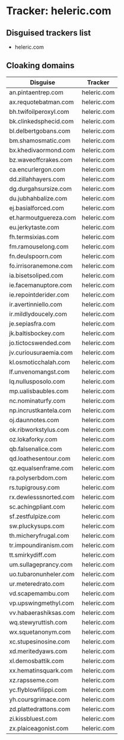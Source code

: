# Tracker: heleric.com

## Disguised trackers list

* heleric.com

## Cloaking domains

| Disguise | Tracker |
| ---- | ---- |
| an.pintaentrep.com | heleric.com |
| ax.requotebatman.com | heleric.com |
| bh.twifoilperoxyl.com | heleric.com |
| bk.clinkedsphecid.com | heleric.com |
| bl.delbertgobans.com | heleric.com |
| bm.shamosmatic.com | heleric.com |
| bx.khedivaormond.com | heleric.com |
| bz.waveoffcrakes.com | heleric.com |
| ca.encurlergon.com | heleric.com |
| dd.zillahhayers.com | heleric.com |
| dg.durgahsursize.com | heleric.com |
| du.jubhahbalize.com | heleric.com |
| ej.basialforced.com | heleric.com |
| et.harmoutguereza.com | heleric.com |
| eu.jerkytaste.com | heleric.com |
| fh.termsixias.com | heleric.com |
| fm.ramouselong.com | heleric.com |
| fn.deulspoorn.com | heleric.com |
| fo.irrisoranemone.com | heleric.com |
| ia.bisetsoliped.com | heleric.com |
| ie.facemanuptore.com | heleric.com |
| ie.repointderider.com | heleric.com |
| ir.avertinniello.com | heleric.com |
| ir.mildlydoucely.com | heleric.com |
| je.sepiasfra.com | heleric.com |
| jk.baltisbockey.com | heleric.com |
| jo.tictocswended.com | heleric.com |
| jv.curiousuraemia.com | heleric.com |
| kl.osmoticchalah.com | heleric.com |
| lf.unvenomangst.com | heleric.com |
| lq.nullusposolo.com | heleric.com |
| mp.ualisbaubles.com | heleric.com |
| nc.nominaturfy.com | heleric.com |
| np.incrustkantela.com | heleric.com |
| oj.daunnotes.com | heleric.com |
| ok.ribworkstylus.com | heleric.com |
| oz.lokaforky.com | heleric.com |
| qb.falsenalice.com | heleric.com |
| qd.loathesentour.com | heleric.com |
| qz.equalsenframe.com | heleric.com |
| ra.polyserbdom.com | heleric.com |
| rs.tupigrousy.com | heleric.com |
| rx.dewlesssnorted.com | heleric.com |
| sc.achingpliant.com | heleric.com |
| sf.zestfulpize.com | heleric.com |
| sw.pluckysups.com | heleric.com |
| th.micheryfrugal.com | heleric.com |
| tr.impoundiranism.com | heleric.com |
| tt.smirkydiff.com | heleric.com |
| um.sullageprancy.com | heleric.com |
| uo.tubaronunheler.com | heleric.com |
| ur.meteredrato.com | heleric.com |
| vd.scapemambu.com | heleric.com |
| vp.upswingmethyl.com | heleric.com |
| vv.habaerashiksas.com | heleric.com |
| wq.stewyruttish.com | heleric.com |
| wx.squetanonym.com | heleric.com |
| xc.stupesinosine.com | heleric.com |
| xd.meritedyaws.com | heleric.com |
| xl.demosbattik.com | heleric.com |
| xx.hematinsquark.com | heleric.com |
| xz.rapsseme.com | heleric.com |
| yc.flyblowfilippi.com | heleric.com |
| yh.coursgrimace.com | heleric.com |
| zd.plattedrattons.com | heleric.com |
| zi.kissbluest.com | heleric.com |
| zx.plaiceagonist.com | heleric.com |
